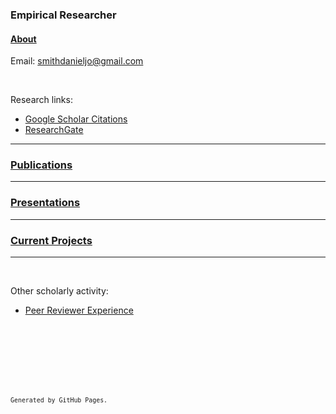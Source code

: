 ### Empirical Researcher

#### [About](./about)

Email: [smithdanieljo@gmail.com](mailto:smithdanieljo@gmail.com)

<br />

Research links:
  * [Google Scholar Citations](https://scholar.google.com/citations?user=d8PodEsAAAAJ&hl=en "Google Scholar Citations")
  * [ResearchGate](https://www.researchgate.net/profile/Daniel_Smith45 "Researchgate")
 
---

### [Publications](./publications "Link to publications")
    
---

### [Presentations](./presentations "Link to presentations")

---

### [Current Projects](./current "Link to ongoing projects")
---

<br>

Other scholarly activity:
* [Peer Reviewer Experience](./peer_reviewer "Link to peer reviewer experience")

<br />  
  
<br />  
  
<br />  
  
<br />  
  
<br />  
  
<br />     
  
<sup>`Generated by GitHub Pages.`<sup>
